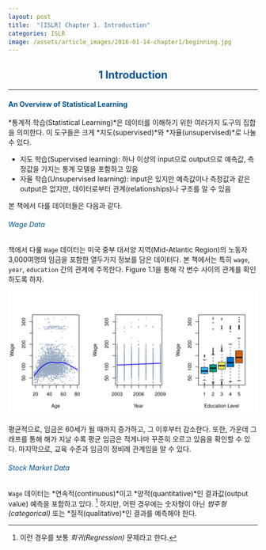 ```yaml
---
layout: post
title:  "[ISLR] Chapter 1. Introduction"
categories: ISLR
image: /assets/article_images/2016-01-14-chapter1/beginning.jpg
---
```

## <center><font color ="#005294">1 Introduction</font></center>

---
#### <font color = "#005294">An Overview of Statistical Learning</font>
*통계적 학습(Statistical Learning)*은 데이터를 이해하기 위한 여러가지 도구의 집합을 의미한다. 이 도구들은 크게 *지도(supervised)*와 *자율(unsupervised)*로 나눌 수 있다.

- 지도 학습(Supervised learning): 하나 이상의 input으로 output으로 예측값, 측정값을 가지는 통계 모델을 포함하고 있음
- 자율 학습(Unsupervised learning): input은 있지만 예측값이나 측정값과 같은 output은 없지만, 데이터로부터 관계(relationships)나 구조를 알 수 있음

본 책에서 다룰 데이터들은 다음과 같다.

###### <font color = "#005294">*Wage Data*</font>

책에서 다룰 `Wage` 데이터는 미국 중부 대서양 지역(Mid-Atlantic Region)의 노동자 3,000여명의 임금을 포함한 열두가지 정보를 담은 데이터다. 본 책에서는 특히 `wage`, `year`, `education` 간의 관계에 주목한다. Figure 1.1을 통해 각 변수 사이의 관계를 확인하도록 하자.

![<font color = "#005294">Figure 1.1.</font> Wage data](/assets/islr/1.1.png)

평균적으로, 임금은 60세가 될 때까지 증가하고, 그 이후부터 감소한다. 또한, 가운데 그래프를 통해 해가 지날 수록 평균 임금은 적게나마 꾸준히 오르고 있음을 확인할 수 있다. 마지막으로, 교육 수준과 임금이 정비례 관계임을 알 수 있다.

###### <font color = "#005294">*Stock Market Data*</font>

`Wage` 데이터는 *연속적(continuous)*이고 *양적(quantitative)*인 결과값(output value) 예측을 포함하고 있다. [^1] 하지만, 어떤 경우에는 숫자형이 아닌 *범주형(categorical)* 또는 *질적(qualitative)*인 결과를 예측해야 한다.


[^1]: 이런 경우를 보통 *회귀(Regression)* 문제라고 한다.
